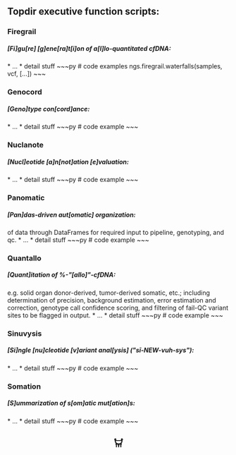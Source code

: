 ## Topdir executive function scripts:

### Firegrail 
<h5> [Fi]gu[re] [g]ene[ra]t[i]on of a[l]lo-quantitated cfDNA: </h5>
* ...
* detail stuff
~~~py
# code examples
ngs.firegrail.waterfalls(samples, vcf, [...])
~~~


### Genocord
<h5> [Geno]type con[cord]ance: </h5>
* ...
* detail stuff
~~~py
# code example
~~~

### Nuclanote
<h5> [Nucl]eotide [a]n[not]ation [e]valuation: </h5>
* ...
* detail stuff
~~~py
# code example
~~~

### Panomatic 
<h5> [Pan]das-driven aut[omatic] organization: </h5>
of data through DataFrames for required input to pipeline, genotyping, and qc. 
* ...
* detail stuff
~~~py
# code example
~~~

### Quantallo
<h5> [Quant]itation of %-"[allo]"-cfDNA: </h5>
e.g. solid organ donor-derived, tumor-derived somatic, etc.; including determination 
of precision, background estimation, error estimation and correction, genotype call confidence scoring, and filtering of 
fail-QC variant sites to be flagged in output. 
* ...
* detail stuff
~~~py
# code example
~~~

### Sinuvysis
<h5> [Si]ngle [nu]cleotide [v]ariant anal[ysis] ("sī-NEW-vuh-sys"): </h5>
* ...
* detail stuff
~~~py
# code example
~~~

### Somation
<h5> [S]ummarization of s[om]atic mut[ation]s: </h5>
* ...
* detail stuff
~~~py
# code example
~~~

<br>

<div align="center">

## 𐃠

</div>
